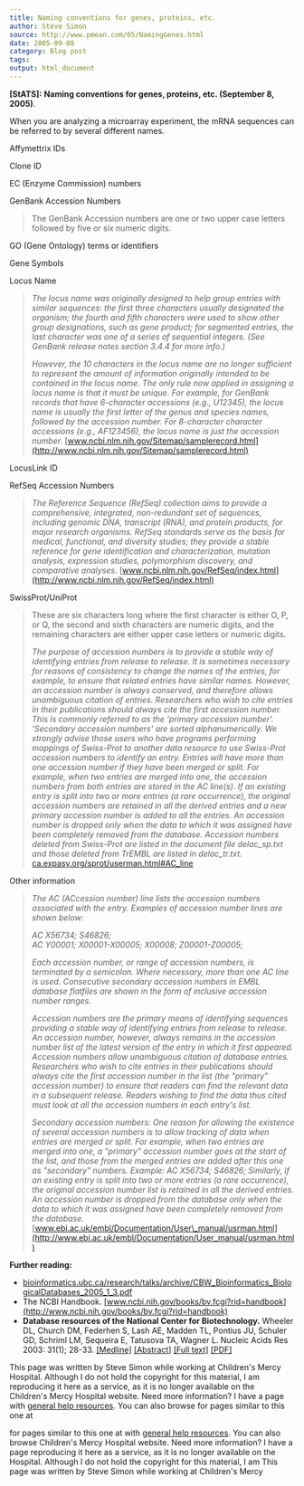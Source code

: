 ```yaml
---
title: Naming conventions for genes, proteins, etc.
author: Steve Simon
source: http://www.pmean.com/05/NamingGenes.html
date: 2005-09-08
category: Blog post
tags: 
output: html_document
---
```

**[StATS]:** **Naming conventions for genes,
proteins, etc. (September 8, 2005)**.

When you are analyzing a microarray experiment, the mRNA sequences can
be referred to by several different names.

Affymettrix IDs

Clone ID

EC (Enzyme Commission) numbers

GenBank Accession Numbers

> The GenBank Accession numbers are one or two upper case letters
> followed by five or six numeric digits.

GO (Gene Ontology) terms or identifiers

Gene Symbols

Locus Name

> *The locus name was originally designed to help group entries with
> similar sequences: the first three characters usually designated the
> organism; the fourth and fifth characters were used to show other
> group designations, such as gene product; for segmented entries, the
> last character was one of a series of sequential integers. (See
> GenBank release notes section 3.4.4 for more info.)*
>
> *However, the 10 characters in the locus name are no longer sufficient
> to represent the amount of information originally intended to be
> contained in the locus name. The only rule now applied in assigning a
> locus name is that it must be unique. For example, for GenBank records
> that have 6-character accessions (e.g., U12345), the locus name is
> usually the first letter of the genus and species names, followed by
> the accession number. For 8-character character accessions (e.g.,
> AF123456), the locus name is just the accession number.*
> [www.ncbi.nlm.nih.gov/Sitemap/samplerecord.html](http://www.ncbi.nlm.nih.gov/Sitemap/samplerecord.html)

LocusLink ID

RefSeq Accession Numbers

> *The Reference Sequence (RefSeq) collection aims to provide a
> comprehensive, integrated, non-redundant set of sequences, including
> genomic DNA, transcript (RNA), and protein products, for major
> research organisms. RefSeq standards serve as the basis for medical,
> functional, and diversity studies; they provide a stable reference for
> gene identification and characterization, mutation analysis,
> expression studies, polymorphism discovery, and comparative analyses.*
> [www.ncbi.nlm.nih.gov/RefSeq/index.html](http://www.ncbi.nlm.nih.gov/RefSeq/index.html)

SwissProt/UniProt

> These are six characters long where the first character is either O,
> P, or Q, the second and sixth characters are numeric digits, and the
> remaining characters are either upper case letters or numeric digits.
>
> *The purpose of accession numbers is to provide a stable way of
> identifying entries from release to release. It is sometimes necessary
> for reasons of consistency to change the names of the entries, for
> example, to ensure that related entries have similar names. However,
> an accession number is always conserved, and therefore allows
> unambiguous citation of entries. Researchers who wish to cite entries
> in their publications should always cite the first accession number.
> This is commonly referred to as the \'primary accession number\'.
> \'Secondary accession numbers\' are sorted alphanumerically. We
> strongly advise those users who have programs performing mappings of
> Swiss-Prot to another data resource to use Swiss-Prot accession
> numbers to identify an entry. Entries will have more than one
> accession number if they have been merged or split. For example, when
> two entries are merged into one, the accession numbers from both
> entries are stored in the AC line(s). If an existing entry is split
> into two or more entries (a rare occurrence), the original accession
> numbers are retained in all the derived entries and a new primary
> accession number is added to all the entries. An accession number is
> dropped only when the data to which it was assigned have been
> completely removed from the database. Accession numbers deleted from
> Swiss-Prot are listed in the document file delac\_sp.txt and those
> deleted from TrEMBL are listed in delac\_tr.txt.*
> [ca.expasy.org/sprot/userman.html\#AC\_line](http://ca.expasy.org/sprot/userman.html#AC_line)

Other information

> *The AC (ACcession number) line lists the accession numbers associated
> with the entry. Examples of accession number lines are shown below:*
>
> *AC X56734; S46826;\
> AC Y00001; X00001-X00005; X00008; Z00001-Z00005;*
>
> *Each accession number, or range of accession numbers, is terminated
> by a semicolon. Where necessary, more than one AC line is used.
> Consecutive secondary accession numbers in EMBL database flatfiles are
> shown in the form of inclusive accession number ranges.*
>
> *Accession numbers are the primary means of identifying sequences
> providing a stable way of identifying entries from release to release.
> An accession number, however, always remains in the accession number
> list of the latest version of the entry in which it first appeared.
> Accession numbers allow unambiguous citation of database entries.
> Researchers who wish to cite entries in their publications should
> always cite the first accession number in the list (the \"primary\"
> accession number) to ensure that readers can find the relevant data in
> a subsequent release. Readers wishing to find the data thus cited must
> look at all the accession numbers in each entry\'s list.*
>
> *Secondary accession numbers: One reason for allowing the existence of
> several accession numbers is to allow tracking of data when entries
> are merged or split. For example, when two entries are merged into
> one, a \"primary\" accession number goes at the start of the list, and
> those from the merged entries are added after this one as
> \"secondary\" numbers. Example: AC X56734; S46826; Similarly, if an
> existing entry is split into two or more entries (a rare occurrence),
> the original accession number list is retained in all the derived
> entries. An accession number is dropped from the database only when
> the data to which it was assigned have been completely removed from
> the database.*
> [www.ebi.ac.uk/embl/Documentation/User\_manual/usrman.html](http://www.ebi.ac.uk/embl/Documentation/User_manual/usrman.html)

**Further reading:**

-   [bioinformatics.ubc.ca/research/talks/archive/CBW\_Bioinformatics\_BiologicalDatabases\_2005\_1\_3.pdf](http://bioinformatics.ubc.ca/research/talks/archive/CBW_Bioinformatics_BiologicalDatabases_2005_1_3.pdf)
-   The NCBI Handbook.
    [www.ncbi.nih.gov/books/bv.fcgi?rid=handbook](http://www.ncbi.nih.gov/books/bv.fcgi?rid=handbook)
-   **Database resources of the National Center for Biotechnology.**
    Wheeler DL, Church DM, Federhen S, Lash AE, Madden TL, Pontius JU,
    Schuler GD, Schriml LM, Sequeira E, Tatusova TA, Wagner L. Nucleic
    Acids Res 2003: 31(1); 28-33.
    [\[Medline\]](http://www.ncbi.nlm.nih.gov/entrez/query.fcgi?cmd=Retrieve&db=PubMed&list_uids=12519941&dopt=Abstract)
    [\[Abstract\]](http://nar.oxfordjournals.org/cgi/content/abstract/31/1/28)
    [\[Full
    text\]](http://nar.oxfordjournals.org/cgi/content/full/31/1/28)
    [\[PDF\]](http://nar.oxfordjournals.org/cgi/reprint/31/1/28.pdf)

This page was written by Steve Simon while working at Children\'s Mercy
Hospital. Although I do not hold the copyright for this material, I am
reproducing it here as a service, as it is no longer available on the
Children\'s Mercy Hospital website. Need more information? I have a page
with [general help resources](../GeneralHelp.html). You can also browse
for pages similar to this one at
<!---More--->
for pages similar to this one at
with [general help resources](../GeneralHelp.html). You can also browse
Children\'s Mercy Hospital website. Need more information? I have a page
reproducing it here as a service, as it is no longer available on the
Hospital. Although I do not hold the copyright for this material, I am
This page was written by Steve Simon while working at Children\'s Mercy

<!---Do not use
**[StATS]:** **Naming conventions for genes,
This page was written by Steve Simon while working at Children\'s Mercy
Hospital. Although I do not hold the copyright for this material, I am
reproducing it here as a service, as it is no longer available on the
Children\'s Mercy Hospital website. Need more information? I have a page
with [general help resources](../GeneralHelp.html). You can also browse
for pages similar to this one at
--->

